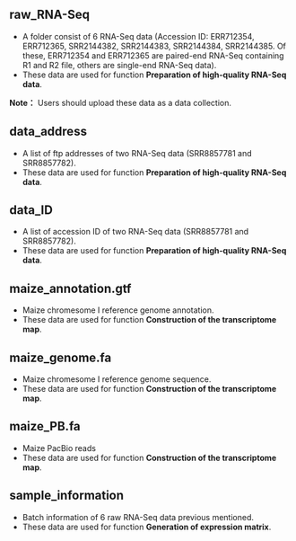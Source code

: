 ## raw_RNA-Seq
- A folder consist of 6 RNA-Seq data (Accession ID: ERR712354, ERR712365, SRR2144382, SRR2144383, SRR2144384, SRR2144385. Of these, ERR712354 and ERR712365 are paired-end RNA-Seq containing R1 and R2 file, others are single-end RNA-Seq data).
- These data are used for function **Preparation of high-quality RNA-Seq data**.

**Note：** Users should upload these data as a data collection.

## data_address
- A list of ftp addresses of two RNA-Seq data (SRR8857781 and SRR8857782).
- These data are used for function **Preparation of high-quality RNA-Seq data**.

## data_ID
- A list of accession ID of two RNA-Seq data (SRR8857781 and SRR8857782).
- These data are used for function **Preparation of high-quality RNA-Seq data**.

## maize_annotation.gtf
- Maize chromesome I reference genome annotation.
- These data are used for function **Construction of the transcriptome map**.

## maize_genome.fa
- Maize chromesome I reference genome sequence.
- These data are used for function **Construction of the transcriptome map**.

## maize_PB.fa
- Maize PacBio reads
- These data are used for function **Construction of the transcriptome map**.

## sample_information
- Batch information of 6 raw RNA-Seq data previous mentioned. 
- These data are used for function **Generation of expression matrix**.
